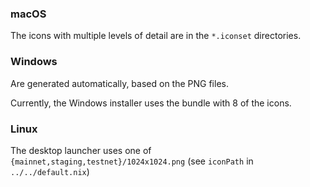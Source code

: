 ### macOS

The icons with multiple levels of detail are in the `*.iconset`
directories.


### Windows

Are generated automatically, based on the PNG files.

Currently, the Windows installer uses the bundle with 8 of the icons.


### Linux

The desktop launcher uses one of `{mainnet,staging,testnet}/1024x1024.png` (see `iconPath` in `../../default.nix`)

